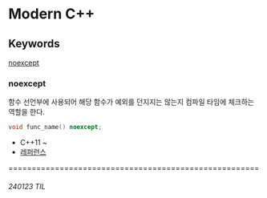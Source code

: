 # Modern C++

## Keywords
[noexcept](#noexcept)

### noexcept
함수 선언부에 사용되어 해당 함수가 예외를 던지지는 않는지 컴파일 타임에 체크하는 역할을 한다.
```C++
void func_name() noexcept;
```
- C++11 ~
- [레퍼런스](https://en.cppreference.com/w/cpp/language/noexcept)



======================================================
###### 240123 TIL